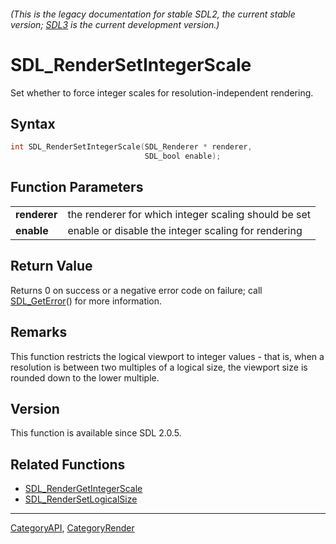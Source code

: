 ###### (This is the legacy documentation for stable SDL2, the current stable version; [SDL3](https://wiki.libsdl.org/SDL3/) is the current development version.)
# SDL_RenderSetIntegerScale

Set whether to force integer scales for resolution-independent rendering.

## Syntax

```c
int SDL_RenderSetIntegerScale(SDL_Renderer * renderer,
                              SDL_bool enable);

```

## Function Parameters

|                  |                                                      |
| ---------------- | ---------------------------------------------------- |
| **renderer**     | the renderer for which integer scaling should be set |
| **enable**       | enable or disable the integer scaling for rendering  |

## Return Value

Returns 0 on success or a negative error code on failure; call
[SDL_GetError](SDL_GetError)() for more information.

## Remarks

This function restricts the logical viewport to integer values - that is,
when a resolution is between two multiples of a logical size, the viewport
size is rounded down to the lower multiple.

## Version

This function is available since SDL 2.0.5.

## Related Functions

* [SDL_RenderGetIntegerScale](SDL_RenderGetIntegerScale)
* [SDL_RenderSetLogicalSize](SDL_RenderSetLogicalSize)

----
[CategoryAPI](CategoryAPI), [CategoryRender](CategoryRender)


